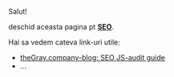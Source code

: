Salut!

deschid aceasta pagina pt [**SEO**](https://en.wikipedia.org/wiki/Search_engine_optimization).

Hai sa vedem cateva link-uri utile:

 - [theGray.company-blog: SEO  JS-audit guide](https://thegray.company/blog/seo-javascript-audit-guide)
 - ...
